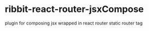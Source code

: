 # ribbit-react-router-jsxCompose
plugin for composing jsx wrapped in react router static router tag
